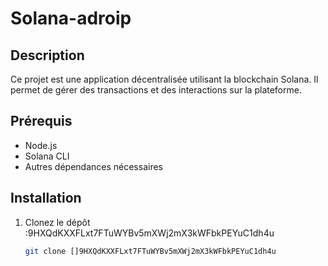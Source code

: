 # Solana-adroip

## Description
Ce projet est une application décentralisée utilisant la blockchain Solana. Il permet de gérer des transactions et des interactions sur la plateforme.

## Prérequis
- Node.js
- Solana CLI
- Autres dépendances nécessaires

## Installation
1. Clonez le dépôt :9HXQdKXXFLxt7FTuWYBv5mXWj2mX3kWFbkPEYuC1dh4u
   ```bash
   git clone []9HXQdKXXFLxt7FTuWYBv5mXWj2mX3kWFbkPEYuC1dh4u

